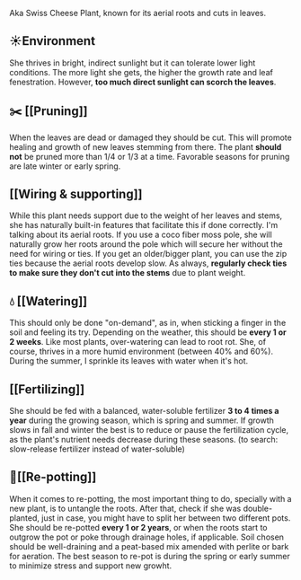 Aka Swiss Cheese Plant, known for its aerial roots and cuts in leaves. 

## ☀️Environment 
She thrives in bright, indirect sunlight but it can tolerate lower light conditions.
The more light she gets, the higher the growth rate and leaf fenestration.
However, **too much direct sunlight can scorch the leaves**.

## ✂️ [[Pruning]]
When the leaves are dead or damaged they should be cut. This will promote healing and growth of new leaves stemming from there.
The plant **should not** be pruned more than 1/4 or 1/3 at a time.
Favorable seasons for pruning are late winter or early spring.

## [[Wiring & supporting]]
While this plant needs support due to the weight of her leaves and stems, she has naturally built-in features that facilitate this if done correctly.
I'm talking about its aerial roots. If you use a coco fiber moss pole, she will naturally grow her roots around the pole which will secure her without the need for wiring or ties. If you get an older/bigger plant, you can use the zip ties because the aerial roots develop slow.
As always, **regularly check ties to make sure they don't cut into the stems** due to plant weight.

## 💧 [[Watering]]
This should only be done "on-demand", as in, when sticking a finger in the soil and feeling its try. Depending on the weather, this should be **every 1 or 2 weeks**.
Like most plants, over-watering can lead to root rot.
She, of course, thrives in a more humid environment (between 40% and 60%).
During the summer, I sprinkle its leaves with water when it's hot.

## [[Fertilizing]]
She should be fed with a balanced, water-soluble fertilizer **3 to 4 times a year** during the growing season, which is spring and summer.
If growth slows in fall and winter the best is to reduce or pause the fertilization cycle, as the plant's nutrient needs decrease during these seasons.
(to search: slow-release fertilizer instead of water-soluble)

## 🌱[[Re-potting]]
When it comes to re-potting, the most important thing to do, specially with a new plant, is to untangle the roots. After that, check if she was double-planted, just in case, you might have to split her between two different pots.
She should be re-potted **every 1 or 2 years**, or when the roots start to outgrow the pot or poke through drainage holes, if applicable.
Soil chosen should be well-draining and a peat-based mix amended with perlite or bark for aeration.
The best season to re-pot is during the spring or early summer to minimize stress and support new growht.


